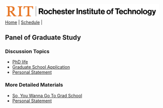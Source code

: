 [<img width=900 src="../img/logo_rit.png?raw=yes">](../README.md)   
[Home](../README.md) |
[Schedule](../schedule.md) |

## Panel of Graduate Study

### Discussion Topics
 - [PhD life](https://docs.google.com/presentation/d/1duHyO1w2Ey2sCbjIp1a8oEBKpm8OMfSoVfN015lkN3w/edit?usp=drive_link)
 - [Graduate School Application](https://docs.google.com/presentation/d/10D0Mw0NN-gN-rvUMzMP2-BZYaq7cmEdMySo_HmgQqDY/edit?usp=drive_link)
 - [Personal Statement](https://docs.google.com/presentation/d/1k3JGenrbUg7vedzPYtiA-zaw08Vb_WvVvp-W3WuepD8/edit?usp=drive_link)

### More Detailed Materials
 - [So, You Wanna Go To Grad School](https://docs.google.com/presentation/d/1zbEgAGJ1AFPhBf8ln4Px8TA5tMhmgctb/edit?usp=drive_link&ouid=116378854559746767728&rtpof=true&sd=true)
 - [Personal Statement](https://docs.google.com/presentation/d/1Dq3h9Aen8cIqJHQhKkI8JwvNKtWgizKQ/edit?usp=drive_link&ouid=116378854559746767728&rtpof=true&sd=true)



